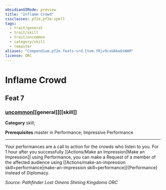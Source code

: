 ```yaml
---
obsidianUIMode: preview
title: "Inflame Crowd"
cssclasses: pf2e,pf2e-spell
tags:
  - trait/general
  - trait/skill
  - trait/uncommon
  - category/skill
  - remaster
aliases: "Compendium.pf2e.feats-srd.Item.YRjv9cxUAkeOiNAM"
license: ORC
---
```

# Inflame Crowd
## Feat 7
### [uncommon](uncommon "Uncommon Rarity Trait")[[general]][[skill]]

**Category** skill; 



**Prerequisites** master in Performance; Impressive Performance
* * *
Your performances are a call to action for the crowds who listen to you. For 1 hour after you successfully [[Actions/Make an Impression|Make an Impression]] using Performance, you can make a Request of a member of the affected audience using [[Actions/make-an-impression skill=performance|make-an-impression skill=performance]]{Performance} instead of Diplomacy.

*Source: Pathfinder Lost Omens Shining Kingdoms*
*ORC*